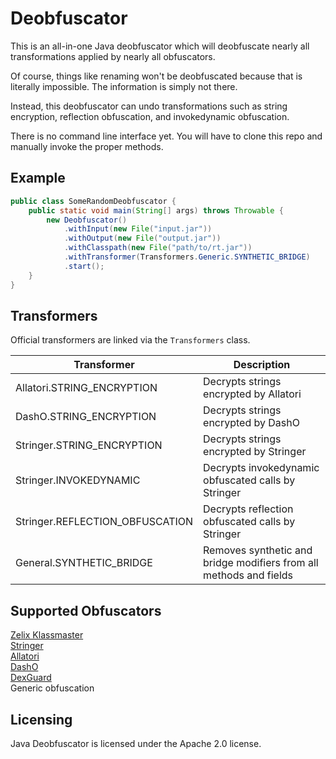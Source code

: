 # Deobfuscator

This is an all-in-one Java deobfuscator which will deobfuscate nearly all transformations applied by nearly all obfuscators.

Of course, things like renaming won't be deobfuscated because that is literally impossible. The information is simply not there.

Instead, this deobfuscator can undo transformations such as string encryption, reflection obfuscation, and invokedynamic obfuscation.

There is no command line interface yet. You will have to clone this repo and manually invoke the proper methods.

## Example

```java
public class SomeRandomDeobfuscator {
    public static void main(String[] args) throws Throwable {
        new Deobfuscator()
            .withInput(new File("input.jar"))
            .withOutput(new File("output.jar"))
            .withClasspath(new File("path/to/rt.jar"))
            .withTransformer(Transformers.Generic.SYNTHETIC_BRIDGE)
            .start();
    }
}
```

## Transformers

Official transformers are linked via the `Transformers` class.

| Transformer | Description |
| --- | --- |
| Allatori.STRING_ENCRYPTION | Decrypts strings encrypted by Allatori |
| DashO.STRING_ENCRYPTION | Decrypts strings encrypted by DashO |
| Stringer.STRING_ENCRYPTION | Decrypts strings encrypted by Stringer |
| Stringer.INVOKEDYNAMIC | Decrypts invokedynamic obfuscated calls by Stringer |
| Stringer.REFLECTION_OBFUSCATION | Decrypts reflection obfuscated calls by Stringer |
| General.SYNTHETIC_BRIDGE | Removes synthetic and bridge modifiers from all methods and fields |


## Supported Obfuscators

[Zelix Klassmaster](http://www.zelix.com/)  
[Stringer](https://jfxstore.com/stringer/)  
[Allatori](http://www.allatori.com/)  
[DashO](https://www.preemptive.com/products/dasho/overview)  
[DexGuard](https://www.guardsquare.com/dexguard)  
Generic obfuscation

## Licensing

Java Deobfuscator is licensed under the Apache 2.0 license.